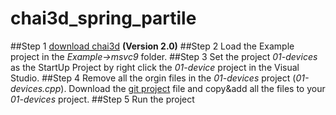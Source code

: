 # chai3d_spring_partile
##Step 1
[download chai3d](http://www.chai3d.org/download/releases) **(Version 2.0)**
##Step 2
Load the Example project in the *Example->msvc9* folder.
##Step 3
Set the project *01-devices* as the StartUp Project by right click the *01-device* project in the Visual Studio.
##Step 4
Remove all the orgin files in the *01-devices* project (*01-devices.cpp*). Download the [git project](https://github.com/frankgu/chai3d_spring_partile) file and copy&add all the files to your *01-devices* project.
##Step 5
Run the project

